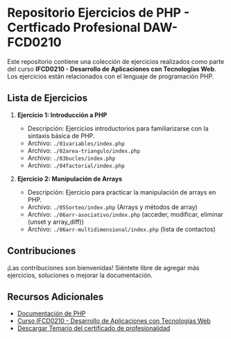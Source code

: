 # Repositorio Ejercicios de PHP - Certficado Profesional DAW-FCD0210
Este repositorio contiene una colección de ejercicios realizados como parte del curso **IFCD0210 - Desarrollo de Aplicaciones con Tecnologías Web**. Los ejercicios están relacionados con el lenguaje de programación PHP.

<!-- ## Estructura del Repositorio

El repositorio está estructurado de la siguiente manera:

- **/ejercicios/**: En esta carpeta se encuentran todos los ejercicios realizados durante el curso.
- **/soluciones/**: Aquí se pueden encontrar las soluciones a los ejercicios.
- **/recursos/**: Cualquier recurso adicional utilizado en los ejercicios (archivos de ejemplo, imágenes, etc.) se encuentra en esta carpeta.
- **/proyectos/**: Eventualmente, se pueden incluir proyectos más grandes relacionados con el curso. -->

## Lista de Ejercicios

1. **Ejercicio 1: Introducción a PHP**
   - Descripción: Ejercicios introductorios para familiarizarse con la sintaxis básica de PHP.
   - Archivo: `./01variables/index.php`
   - Archivo: `./02area-triangulo/index.php`
   - Archivo: `./03bucles/index.php`
   - Archivo: `./04factorial/index.php`
   
2. **Ejercicio 2: Manipulación de Arrays**
   - Descripción: Ejercicio para practicar la manipulación de arrays en PHP.
   - Archivo: `./05Sorteo/index.php` (Arrays y métodos de array)
   - Archivo: `./06arr-asociativo/index.php` (acceder, modificar, eliminar (unset y array_diff))
   - Archivo: `./06arr-multidimensional/index.php` (lista de contactos)

<!--3. **Ejercicio 3: Formularios y Manejo de Datos**
   - Descripción: Ejercicio centrado en el manejo de datos de formularios en PHP.
   - Archivo: `ejercicios/formularios.php` -->

## Contribuciones

¡Las contribuciones son bienvenidas! Siéntete libre de agregar más ejercicios, soluciones o mejorar la documentación.

## Recursos Adicionales

- [Documentación de PHP](https://www.php.net/manual/es/)
- [Curso IFCD0210 - Desarrollo de Aplicaciones con Tecnologías Web](https://cursosnascor.com/curso/desarrollo-de-aplicaciones-con-tecnologias-web-certificado-de-profesionalidad-en-barcelona)
- [Descargar Temario del certificado de profesionalidad](https://sede.sepe.gob.es/es/portaltrabaja/resources/pdf/especialidades/IFCD0210.pdf)

